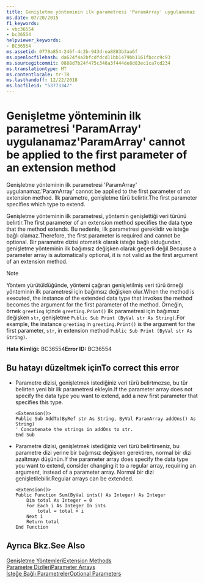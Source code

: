 ```yaml
---
title: Genişletme yönteminin ilk parametresi 'ParamArray' uygulanamaz
ms.date: 07/20/2015
f1_keywords:
- vbc36554
- bc36554
helpviewer_keywords:
- BC36554
ms.assetid: 0778a854-246f-4c2b-943d-ea8883b3aa6f
ms.openlocfilehash: da624f4a2bfcdfdcd11bb1479bb1161fbccc9c93
ms.sourcegitcommit: 0888d7b24f475c346a3f444de8d83ec1ca7cd234
ms.translationtype: MT
ms.contentlocale: tr-TR
ms.lasthandoff: 12/22/2018
ms.locfileid: "53773347"
---
```

# <a name="paramarray-cannot-be-applied-to-the-first-parameter-of-an-extension-method"></a><span data-ttu-id="68b20-102">Genişletme yönteminin ilk parametresi 'ParamArray' uygulanamaz</span><span class="sxs-lookup"><span data-stu-id="68b20-102">'ParamArray' cannot be applied to the first parameter of an extension method</span></span>
<span data-ttu-id="68b20-103">Genişletme yönteminin ilk parametresi 'ParamArray' uygulanamaz.</span><span class="sxs-lookup"><span data-stu-id="68b20-103">'ParamArray' cannot be applied to the first parameter of an extension method.</span></span> <span data-ttu-id="68b20-104">İlk parametre, genişletme türü belirtir.</span><span class="sxs-lookup"><span data-stu-id="68b20-104">The first parameter specifies which type to extend.</span></span>  
  
 <span data-ttu-id="68b20-105">Genişletme yönteminin ilk parametresi, yöntemin genişlettiği veri türünü belirtir.</span><span class="sxs-lookup"><span data-stu-id="68b20-105">The first parameter of an extension method specifies the data type that the method extends.</span></span> <span data-ttu-id="68b20-106">Bu nedenle, ilk parametresi gereklidir ve isteğe bağlı olamaz.</span><span class="sxs-lookup"><span data-stu-id="68b20-106">Therefore, the first parameter is required and cannot be optional.</span></span> <span data-ttu-id="68b20-107">Bir parametre dizisi otomatik olarak isteğe bağlı olduğundan, genişletme yönteminin ilk bağımsız değişken olarak geçerli değil.</span><span class="sxs-lookup"><span data-stu-id="68b20-107">Because a parameter array is automatically optional, it is not valid as the first argument of an extension method.</span></span>  
  
> [!NOTE]
>  <span data-ttu-id="68b20-108">Yöntem yürütüldüğünde, yöntemi çağıran genişletilmiş veri türü örneği yönteminin ilk parametresi için bağımsız değişken olur.</span><span class="sxs-lookup"><span data-stu-id="68b20-108">When the method is executed, the instance of the extended data type that invokes the method becomes the argument for the first parameter of the method.</span></span> <span data-ttu-id="68b20-109">Örneğin, örnek `greeting` içinde `greeting.Print()` ilk parametresi için bağımsız değişken `str`, genişletme `Public Sub Print (ByVal str As String)`.</span><span class="sxs-lookup"><span data-stu-id="68b20-109">For example, the instance `greeting` in `greeting.Print()` is the argument for the first parameter, `str`, in extension method `Public Sub Print (ByVal str As String)`.</span></span>  
  
 <span data-ttu-id="68b20-110">**Hata Kimliği:** BC36554</span><span class="sxs-lookup"><span data-stu-id="68b20-110">**Error ID:** BC36554</span></span>  
  
## <a name="to-correct-this-error"></a><span data-ttu-id="68b20-111">Bu hatayı düzeltmek için</span><span class="sxs-lookup"><span data-stu-id="68b20-111">To correct this error</span></span>  
  
-   <span data-ttu-id="68b20-112">Parametre dizisi, genişletmek istediğiniz veri türü belirtmezse, bu tür belirten yeni bir ilk parametresi ekleyin.</span><span class="sxs-lookup"><span data-stu-id="68b20-112">If the parameter array does not specify the data type you want to extend, add a new first parameter that specifies this type.</span></span>  
  
    ```  
    <Extension()>  
    Public Sub AddTo(ByRef str As String, ByVal ParamArray addOns() As String)  
    ' Concatenate the strings in addOns to str.  
    End Sub  
    ```  
  
-   <span data-ttu-id="68b20-113">Parametre dizisi, genişletmek istediğiniz veri türü belirtirseniz, bu parametre dizi yerine bir bağımsız değişken gerektiren, normal bir dizi azaltmayı düşünün.</span><span class="sxs-lookup"><span data-stu-id="68b20-113">If the parameter array does specify the data type you want to extend, consider changing it to a regular array, requiring an argument, instead of a parameter array.</span></span> <span data-ttu-id="68b20-114">Normal bir dizi genişletilebilir.</span><span class="sxs-lookup"><span data-stu-id="68b20-114">Regular arrays can be extended.</span></span>  
  
    ```  
    <Extension()>  
    Public Function Sum(ByVal ints() As Integer) As Integer  
        Dim total As Integer = 0  
        For Each i As Integer In ints  
            total = total + i  
        Next i  
        Return total  
    End Function  
    ```  
  
## <a name="see-also"></a><span data-ttu-id="68b20-115">Ayrıca Bkz.</span><span class="sxs-lookup"><span data-stu-id="68b20-115">See Also</span></span>  
 [<span data-ttu-id="68b20-116">Genişletme Yöntemleri</span><span class="sxs-lookup"><span data-stu-id="68b20-116">Extension Methods</span></span>](../../visual-basic/programming-guide/language-features/procedures/extension-methods.md)  
 [<span data-ttu-id="68b20-117">Parametre Dizileri</span><span class="sxs-lookup"><span data-stu-id="68b20-117">Parameter Arrays</span></span>](../../visual-basic/programming-guide/language-features/procedures/parameter-arrays.md)  
 [<span data-ttu-id="68b20-118">İsteğe Bağlı Parametreler</span><span class="sxs-lookup"><span data-stu-id="68b20-118">Optional Parameters</span></span>](../../visual-basic/programming-guide/language-features/procedures/optional-parameters.md)
